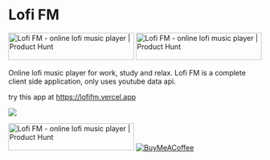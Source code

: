 # Lofi FM

<a href="https://www.producthunt.com/posts/lofi-fm?utm_source=badge-featured&utm_medium=badge&utm_souce=badge-lofi&#0045;fm" target="_blank"><img src="https://api.producthunt.com/widgets/embed-image/v1/featured.svg?post_id=346367&theme=dark" alt="Lofi&#0032;FM - online&#0032;lofi&#0032;music&#0032;player&#0032; | Product Hunt" style="width: 250px; height: 54px;" width="250" height="54" /></a>
<a href="https://www.producthunt.com/posts/lofi-fm?utm_source=badge-top-post-badge&utm_medium=badge&utm_souce=badge-lofi&#0045;fm" target="_blank"><img src="https://api.producthunt.com/widgets/embed-image/v1/top-post-badge.svg?post_id=346367&theme=dark&period=daily" alt="Lofi&#0032;FM - online&#0032;lofi&#0032;music&#0032;player | Product Hunt" style="width: 250px; height: 54px;" width="250" height="54" /></a>

Online lofi music player for work, study and relax. Lofi FM is a complete client side application, only uses youtube data api.

try this app at https://lofifm.vercel.app

![](https://ph-files.imgix.net/a03135fd-2de9-4e2c-8704-c46b3e48339b.png?auto=format&auto=compress&codec=mozjpeg&cs=strip&fit=max&dpr=2)

<a href="https://www.producthunt.com/posts/lofi-fm?utm_source=badge-review&utm_medium=badge&utm_souce=badge-lofi&#0045;fm#discussion-body" target="_blank"><img src="https://api.producthunt.com/widgets/embed-image/v1/review.svg?post_id=346367&theme=dark" alt="Lofi&#0032;FM - online&#0032;lofi&#0032;music&#0032;player | Product Hunt" style="width: 250px; height: 54px;" width="250" height="54" /></a>
[![BuyMeACoffee](https://img.shields.io/badge/Buy%20Me%20a%20Coffee-ffdd00?style=for-the-badge&logo=buy-me-a-coffee&logoColor=black)](https://www.buymeacoffee.com/kiranv)

